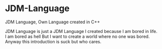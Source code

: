 # JDM-Language
JDM Language, Own Language created in C++

JDM Language is just a JDM Language I created because I am bored in life. I am bored as hell
But I want to create a world where no one was bored. Anyway this introduction is suck but who cares.